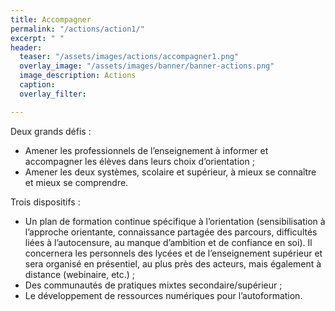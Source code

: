 ```yaml
---
title: Accompagner
permalink: "/actions/action1/"
excerpt: " "
header:
  teaser: "/assets/images/actions/accompagner1.png"
  overlay_image: "/assets/images/banner/banner-actions.png"
  image_description: Actions
  caption: 
  overlay_filter: 

---
```

Deux grands défis :

* Amener les professionnels de l’enseignement à informer et accompagner les élèves dans leurs choix d’orientation ;
* Amener les deux systèmes, scolaire et supérieur, à mieux se connaître et mieux se comprendre.

Trois dispositifs :

* Un plan de formation continue spécifique à l’orientation (sensibilisation à l’approche orientante, connaissance partagée des parcours, difficultés liées à l’autocensure, au manque d’ambition et de confiance en soi). Il concernera les personnels des lycées et de l’enseignement supérieur et sera organisé en présentiel, au plus près des acteurs, mais également à distance (webinaire, etc.) ;
* Des communautés de pratiques mixtes secondaire/supérieur ;
* Le développement de ressources numériques pour l’autoformation.